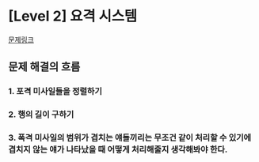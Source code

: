 # [Level 2] 요격 시스템

[문제링크](https://school.programmers.co.kr/learn/courses/30/lessons/181188)
## 문제 해결의 흐름
### 1. 포격 미사일들을 정렬하기
### 2. 행의 길이 구하기
### 3. 폭격 미사일의 범위가 겹치는 얘들끼리는 무조건 같이 처리할 수 있기에 겹치지 않는 얘가 나타났을 때 어떻게 처리해줄지 생각해봐야 한다. 